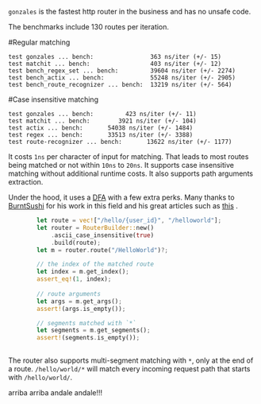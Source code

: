 `gonzales` is the fastest http router in the business and has no unsafe code.

The benchmarks include 130 routes per iteration.

#Regular matching
```
test gonzales ... bench:                363 ns/iter (+/- 15)
test matchit ... bench:                 403 ns/iter (+/- 12)
test bench_regex_set ... bench:         39604 ns/iter (+/- 2274)
test bench_actix ... bench:             55248 ns/iter (+/- 2905)
test bench_route_recognizer ... bench:  13219 ns/iter (+/- 564)
```

#Case insensitive matching
```
test gonzales ... bench:         423 ns/iter (+/- 11)
test matchit ... bench:        3921 ns/iter (+/- 104)
test actix ... bench:       54038 ns/iter (+/- 1484)
test regex ... bench:       33513 ns/iter (+/- 3388)
test route-recognizer ... bench:       13622 ns/iter (+/- 1177)
```

It costs `1ns` per character of input for matching.
That leads to most routes being matched or not within `10ns` to `20ns`.
It supports case insensitive matching without additional runtime costs.
It also supports path arguments extraction.

Under the hood, it uses a [DFA](https://en.wikipedia.org/wiki/Deterministic_finite_automaton) with a few extra perks.
Many thanks to [BurntSushi](https://github.com/BurntSushi) for his work in this field and his great articles such as [this](https://blog.burntsushi.net/transducers/) .

```rust
        let route = vec!["/hello/{user_id}", "/helloworld"];
        let router = RouterBuilder::new()
            .ascii_case_insensitive(true)
            .build(route);
        let m = router.route("/HelloWorld")?;

        // the index of the matched route
        let index = m.get_index();
        assert_eq!(1, index);
        
        // route arguments
        let args = m.get_args();
        assert!(args.is_empty());

        // segments matched with `*`
        let segments = m.get_segments();
        assert!(segments.is_empty());
        
```

The router also supports multi-segment matching with `*`, only at the end of a route.
`/hello/world/*` will match every incoming request path that starts with `/hello/world/`.

arriba arriba andale andale!!!